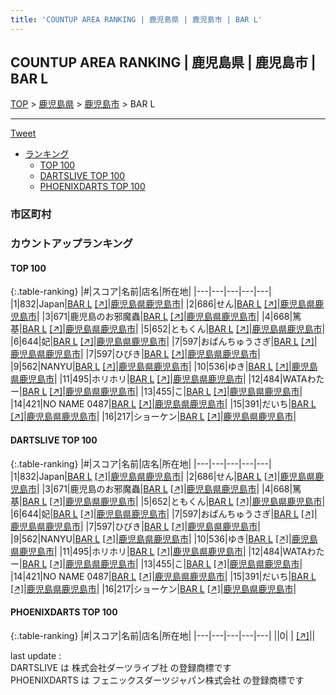 ```yaml
---
title: 'COUNTUP AREA RANKING | 鹿児島県 | 鹿児島市 | BAR L'
---
```

## COUNTUP AREA RANKING | 鹿児島県 | 鹿児島市 | BAR L

[TOP](/darts/rank/) > [鹿児島県](/darts/rank/鹿児島県/) > [鹿児島市](/darts/rank/鹿児島県/鹿児島市/) > BAR L

___

<a href="https://twitter.com/share?ref_src=twsrc%5Etfw" data-text="COUNTUP AREA RANKING | 鹿児島県鹿児島市BAR L" class="twitter-share-button" data-hashtags="DARTSLIVE,PHOENIXDARTS,darts,ダーツ" data-show-count="false">Tweet</a>

* [ランキング](#カウントアップランキング)
    * [TOP 100](#top-100)
    * [DARTSLIVE TOP 100](#dartslive-top-100)
    * [PHOENIXDARTS TOP 100](#phoenixdarts-top-100)

### 市区町村

<ul>

</ul>

### カウントアップランキング

#### TOP 100



{:.table-ranking}
|#|スコア|名前|店名|所在地|
|---|---|---|---|---|
|1|832|<span class="rank-name-dl">Japan</span>|<a href="/darts/rank/shops/68a8e0db46b0ff700d9b047a20a7ba1e.html">BAR L</a> <a href="https://search.dartslive.com/jp/shop/68a8e0db46b0ff700d9b047a20a7ba1e">[↗]</a>|<a href="/darts/rank/鹿児島県/鹿児島市">鹿児島県鹿児島市</a>|
|2|686|<span class="rank-name-dl">せん</span>|<a href="/darts/rank/shops/68a8e0db46b0ff700d9b047a20a7ba1e.html">BAR L</a> <a href="https://search.dartslive.com/jp/shop/68a8e0db46b0ff700d9b047a20a7ba1e">[↗]</a>|<a href="/darts/rank/鹿児島県/鹿児島市">鹿児島県鹿児島市</a>|
|3|671|<span class="rank-name-dl">鹿児島のお邪魔蟲</span>|<a href="/darts/rank/shops/68a8e0db46b0ff700d9b047a20a7ba1e.html">BAR L</a> <a href="https://search.dartslive.com/jp/shop/68a8e0db46b0ff700d9b047a20a7ba1e">[↗]</a>|<a href="/darts/rank/鹿児島県/鹿児島市">鹿児島県鹿児島市</a>|
|4|668|<span class="rank-name-dl">篤基</span>|<a href="/darts/rank/shops/68a8e0db46b0ff700d9b047a20a7ba1e.html">BAR L</a> <a href="https://search.dartslive.com/jp/shop/68a8e0db46b0ff700d9b047a20a7ba1e">[↗]</a>|<a href="/darts/rank/鹿児島県/鹿児島市">鹿児島県鹿児島市</a>|
|5|652|<span class="rank-name-dl">ともくん</span>|<a href="/darts/rank/shops/68a8e0db46b0ff700d9b047a20a7ba1e.html">BAR L</a> <a href="https://search.dartslive.com/jp/shop/68a8e0db46b0ff700d9b047a20a7ba1e">[↗]</a>|<a href="/darts/rank/鹿児島県/鹿児島市">鹿児島県鹿児島市</a>|
|6|644|<span class="rank-name-dl">妃</span>|<a href="/darts/rank/shops/68a8e0db46b0ff700d9b047a20a7ba1e.html">BAR L</a> <a href="https://search.dartslive.com/jp/shop/68a8e0db46b0ff700d9b047a20a7ba1e">[↗]</a>|<a href="/darts/rank/鹿児島県/鹿児島市">鹿児島県鹿児島市</a>|
|7|597|<span class="rank-name-dl">おぱんちゅうさぎ</span>|<a href="/darts/rank/shops/68a8e0db46b0ff700d9b047a20a7ba1e.html">BAR L</a> <a href="https://search.dartslive.com/jp/shop/68a8e0db46b0ff700d9b047a20a7ba1e">[↗]</a>|<a href="/darts/rank/鹿児島県/鹿児島市">鹿児島県鹿児島市</a>|
|7|597|<span class="rank-name-dl">ひびき</span>|<a href="/darts/rank/shops/68a8e0db46b0ff700d9b047a20a7ba1e.html">BAR L</a> <a href="https://search.dartslive.com/jp/shop/68a8e0db46b0ff700d9b047a20a7ba1e">[↗]</a>|<a href="/darts/rank/鹿児島県/鹿児島市">鹿児島県鹿児島市</a>|
|9|562|<span class="rank-name-dl">NANYU</span>|<a href="/darts/rank/shops/68a8e0db46b0ff700d9b047a20a7ba1e.html">BAR L</a> <a href="https://search.dartslive.com/jp/shop/68a8e0db46b0ff700d9b047a20a7ba1e">[↗]</a>|<a href="/darts/rank/鹿児島県/鹿児島市">鹿児島県鹿児島市</a>|
|10|536|<span class="rank-name-dl">ゆき</span>|<a href="/darts/rank/shops/68a8e0db46b0ff700d9b047a20a7ba1e.html">BAR L</a> <a href="https://search.dartslive.com/jp/shop/68a8e0db46b0ff700d9b047a20a7ba1e">[↗]</a>|<a href="/darts/rank/鹿児島県/鹿児島市">鹿児島県鹿児島市</a>|
|11|495|<span class="rank-name-dl">ホリホリ</span>|<a href="/darts/rank/shops/68a8e0db46b0ff700d9b047a20a7ba1e.html">BAR L</a> <a href="https://search.dartslive.com/jp/shop/68a8e0db46b0ff700d9b047a20a7ba1e">[↗]</a>|<a href="/darts/rank/鹿児島県/鹿児島市">鹿児島県鹿児島市</a>|
|12|484|<span class="rank-name-dl">WATAわたー</span>|<a href="/darts/rank/shops/68a8e0db46b0ff700d9b047a20a7ba1e.html">BAR L</a> <a href="https://search.dartslive.com/jp/shop/68a8e0db46b0ff700d9b047a20a7ba1e">[↗]</a>|<a href="/darts/rank/鹿児島県/鹿児島市">鹿児島県鹿児島市</a>|
|13|455|<span class="rank-name-dl">こ</span>|<a href="/darts/rank/shops/68a8e0db46b0ff700d9b047a20a7ba1e.html">BAR L</a> <a href="https://search.dartslive.com/jp/shop/68a8e0db46b0ff700d9b047a20a7ba1e">[↗]</a>|<a href="/darts/rank/鹿児島県/鹿児島市">鹿児島県鹿児島市</a>|
|14|421|<span class="rank-name-dl">NO NAME 0487</span>|<a href="/darts/rank/shops/68a8e0db46b0ff700d9b047a20a7ba1e.html">BAR L</a> <a href="https://search.dartslive.com/jp/shop/68a8e0db46b0ff700d9b047a20a7ba1e">[↗]</a>|<a href="/darts/rank/鹿児島県/鹿児島市">鹿児島県鹿児島市</a>|
|15|391|<span class="rank-name-dl">だいち</span>|<a href="/darts/rank/shops/68a8e0db46b0ff700d9b047a20a7ba1e.html">BAR L</a> <a href="https://search.dartslive.com/jp/shop/68a8e0db46b0ff700d9b047a20a7ba1e">[↗]</a>|<a href="/darts/rank/鹿児島県/鹿児島市">鹿児島県鹿児島市</a>|
|16|217|<span class="rank-name-dl">ショーケン</span>|<a href="/darts/rank/shops/68a8e0db46b0ff700d9b047a20a7ba1e.html">BAR L</a> <a href="https://search.dartslive.com/jp/shop/68a8e0db46b0ff700d9b047a20a7ba1e">[↗]</a>|<a href="/darts/rank/鹿児島県/鹿児島市">鹿児島県鹿児島市</a>|


#### DARTSLIVE TOP 100



{:.table-ranking}
|#|スコア|名前|店名|所在地|
|---|---|---|---|---|
|1|832|<span class="rank-name-dl">Japan</span>|<a href="/darts/rank/shops/68a8e0db46b0ff700d9b047a20a7ba1e.html">BAR L</a> <a href="https://search.dartslive.com/jp/shop/68a8e0db46b0ff700d9b047a20a7ba1e">[↗]</a>|<a href="/darts/rank/鹿児島県/鹿児島市">鹿児島県鹿児島市</a>|
|2|686|<span class="rank-name-dl">せん</span>|<a href="/darts/rank/shops/68a8e0db46b0ff700d9b047a20a7ba1e.html">BAR L</a> <a href="https://search.dartslive.com/jp/shop/68a8e0db46b0ff700d9b047a20a7ba1e">[↗]</a>|<a href="/darts/rank/鹿児島県/鹿児島市">鹿児島県鹿児島市</a>|
|3|671|<span class="rank-name-dl">鹿児島のお邪魔蟲</span>|<a href="/darts/rank/shops/68a8e0db46b0ff700d9b047a20a7ba1e.html">BAR L</a> <a href="https://search.dartslive.com/jp/shop/68a8e0db46b0ff700d9b047a20a7ba1e">[↗]</a>|<a href="/darts/rank/鹿児島県/鹿児島市">鹿児島県鹿児島市</a>|
|4|668|<span class="rank-name-dl">篤基</span>|<a href="/darts/rank/shops/68a8e0db46b0ff700d9b047a20a7ba1e.html">BAR L</a> <a href="https://search.dartslive.com/jp/shop/68a8e0db46b0ff700d9b047a20a7ba1e">[↗]</a>|<a href="/darts/rank/鹿児島県/鹿児島市">鹿児島県鹿児島市</a>|
|5|652|<span class="rank-name-dl">ともくん</span>|<a href="/darts/rank/shops/68a8e0db46b0ff700d9b047a20a7ba1e.html">BAR L</a> <a href="https://search.dartslive.com/jp/shop/68a8e0db46b0ff700d9b047a20a7ba1e">[↗]</a>|<a href="/darts/rank/鹿児島県/鹿児島市">鹿児島県鹿児島市</a>|
|6|644|<span class="rank-name-dl">妃</span>|<a href="/darts/rank/shops/68a8e0db46b0ff700d9b047a20a7ba1e.html">BAR L</a> <a href="https://search.dartslive.com/jp/shop/68a8e0db46b0ff700d9b047a20a7ba1e">[↗]</a>|<a href="/darts/rank/鹿児島県/鹿児島市">鹿児島県鹿児島市</a>|
|7|597|<span class="rank-name-dl">おぱんちゅうさぎ</span>|<a href="/darts/rank/shops/68a8e0db46b0ff700d9b047a20a7ba1e.html">BAR L</a> <a href="https://search.dartslive.com/jp/shop/68a8e0db46b0ff700d9b047a20a7ba1e">[↗]</a>|<a href="/darts/rank/鹿児島県/鹿児島市">鹿児島県鹿児島市</a>|
|7|597|<span class="rank-name-dl">ひびき</span>|<a href="/darts/rank/shops/68a8e0db46b0ff700d9b047a20a7ba1e.html">BAR L</a> <a href="https://search.dartslive.com/jp/shop/68a8e0db46b0ff700d9b047a20a7ba1e">[↗]</a>|<a href="/darts/rank/鹿児島県/鹿児島市">鹿児島県鹿児島市</a>|
|9|562|<span class="rank-name-dl">NANYU</span>|<a href="/darts/rank/shops/68a8e0db46b0ff700d9b047a20a7ba1e.html">BAR L</a> <a href="https://search.dartslive.com/jp/shop/68a8e0db46b0ff700d9b047a20a7ba1e">[↗]</a>|<a href="/darts/rank/鹿児島県/鹿児島市">鹿児島県鹿児島市</a>|
|10|536|<span class="rank-name-dl">ゆき</span>|<a href="/darts/rank/shops/68a8e0db46b0ff700d9b047a20a7ba1e.html">BAR L</a> <a href="https://search.dartslive.com/jp/shop/68a8e0db46b0ff700d9b047a20a7ba1e">[↗]</a>|<a href="/darts/rank/鹿児島県/鹿児島市">鹿児島県鹿児島市</a>|
|11|495|<span class="rank-name-dl">ホリホリ</span>|<a href="/darts/rank/shops/68a8e0db46b0ff700d9b047a20a7ba1e.html">BAR L</a> <a href="https://search.dartslive.com/jp/shop/68a8e0db46b0ff700d9b047a20a7ba1e">[↗]</a>|<a href="/darts/rank/鹿児島県/鹿児島市">鹿児島県鹿児島市</a>|
|12|484|<span class="rank-name-dl">WATAわたー</span>|<a href="/darts/rank/shops/68a8e0db46b0ff700d9b047a20a7ba1e.html">BAR L</a> <a href="https://search.dartslive.com/jp/shop/68a8e0db46b0ff700d9b047a20a7ba1e">[↗]</a>|<a href="/darts/rank/鹿児島県/鹿児島市">鹿児島県鹿児島市</a>|
|13|455|<span class="rank-name-dl">こ</span>|<a href="/darts/rank/shops/68a8e0db46b0ff700d9b047a20a7ba1e.html">BAR L</a> <a href="https://search.dartslive.com/jp/shop/68a8e0db46b0ff700d9b047a20a7ba1e">[↗]</a>|<a href="/darts/rank/鹿児島県/鹿児島市">鹿児島県鹿児島市</a>|
|14|421|<span class="rank-name-dl">NO NAME 0487</span>|<a href="/darts/rank/shops/68a8e0db46b0ff700d9b047a20a7ba1e.html">BAR L</a> <a href="https://search.dartslive.com/jp/shop/68a8e0db46b0ff700d9b047a20a7ba1e">[↗]</a>|<a href="/darts/rank/鹿児島県/鹿児島市">鹿児島県鹿児島市</a>|
|15|391|<span class="rank-name-dl">だいち</span>|<a href="/darts/rank/shops/68a8e0db46b0ff700d9b047a20a7ba1e.html">BAR L</a> <a href="https://search.dartslive.com/jp/shop/68a8e0db46b0ff700d9b047a20a7ba1e">[↗]</a>|<a href="/darts/rank/鹿児島県/鹿児島市">鹿児島県鹿児島市</a>|
|16|217|<span class="rank-name-dl">ショーケン</span>|<a href="/darts/rank/shops/68a8e0db46b0ff700d9b047a20a7ba1e.html">BAR L</a> <a href="https://search.dartslive.com/jp/shop/68a8e0db46b0ff700d9b047a20a7ba1e">[↗]</a>|<a href="/darts/rank/鹿児島県/鹿児島市">鹿児島県鹿児島市</a>|


#### PHOENIXDARTS TOP 100



{:.table-ranking}
|#|スコア|名前|店名|所在地|
|---|---|---|---|---|
||0|<span class="rank-name-dl"> </span>|<a href="/darts/rank/shops/.html"></a> <a href="">[↗]</a>|<a href="/darts/rank//"></a>|


<div class="footer border-top border-gray-light mt-5 pt-3 text-right text-gray">
    last update : <span style="font-weight: italic" id="foot_last_modified"></span><br />
    DARTSLIVE は 株式会社ダーツライブ社 の登録商標です<br />
    PHOENIXDARTS は フェニックスダーツジャパン株式会社 の登録商標です<br />
</div>

<script src="https://cdnjs.cloudflare.com/ajax/libs/jquery.tablesorter/2.31.3/js/jquery.tablesorter.min.js" integrity="sha512-qzgd5cYSZcosqpzpn7zF2ZId8f/8CHmFKZ8j7mU4OUXTNRd5g+ZHBPsgKEwoqxCtdQvExE5LprwwPAgoicguNg==" crossorigin="anonymous" referrerpolicy="no-referrer"></script>
<link rel="stylesheet" href="https://cdnjs.cloudflare.com/ajax/libs/jquery.tablesorter/2.31.3/css/theme.default.min.css" integrity="sha512-wghhOJkjQX0Lh3NSWvNKeZ0ZpNn+SPVXX1Qyc9OCaogADktxrBiBdKGDoqVUOyhStvMBmJQ8ZdMHiR3wuEq8+w==" crossorigin="anonymous" referrerpolicy="no-referrer" />
<script>
$(function() {
    $(".table-ranking").tablesorter({sortList:[[0, 0]]});
    $("#foot_last_modified").text(formatDate(new Date(document.lastModified), 'yyyy-MM-dd HH:mm:ss'));
});
</script>

<script async src="https://platform.twitter.com/widgets.js" charset="utf-8"></script>